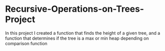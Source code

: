# Recursive-Operations-on-Trees-Project

In this project I created a function that finds the height of a given tree, and a function that determines if the tree is a max or min heap depending on comparison function
